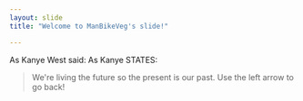```yaml
---
layout: slide
title: "Welcome to ManBikeVeg's slide!"

---
```

As Kanye West said:
As Kanye STATES:

> We're living the future so
> the present is our past.
Use the left arrow to go back!
